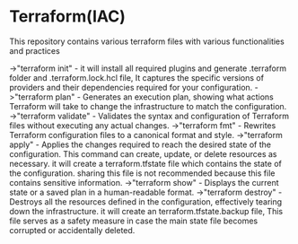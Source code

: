 # Terraform(IAC)
This repository contains various terraform files with various functionalities and practices

->"terraform init" - it will install all required plugins and generate .terraform folder and .terraform.lock.hcl file,  It captures the specific versions of providers and their dependencies required for your configuration. 
->"terraform plan" - Generates an execution plan, showing what actions Terraform will take to change the infrastructure to match the configuration.
->"terraform validate" - Validates the syntax and configuration of Terraform files without executing any actual changes.
->"terraform fmt" -  Rewrites Terraform configuration files to a canonical format and style.
->"terraform apply" - Applies the changes required to reach the desired state of the configuration. This command can create, update, or delete resources as necessary. it will create a terraform.tfstate file which contains the state of the configuration. sharing this file is not recommended because this file contains sensitive information.
->"terraform show" - Displays the current state or a saved plan in a human-readable format.
->"terraform destroy" - Destroys all the resources defined in the configuration, effectively tearing down the infrastructure.
it will create an terraform.tfstate.backup file, This file serves as a safety measure in case the main state file becomes corrupted or accidentally deleted.




